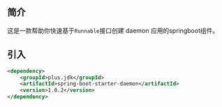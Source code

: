 
## 简介

这是一款帮助你快速基于`Runnable`接口创建 daemon 应用的springboot组件。

## 引入

```xml
<dependency>
    <groupId>plus.jdk</groupId>
    <artifactId>spring-boot-starter-daemon</artifactId>
    <version>1.0.2</version>
</dependency>
```
